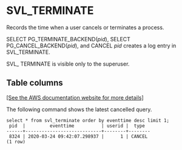 # SVL\_TERMINATE<a name="r_SVL_TERMINATE"></a>

Records the time when a user cancels or terminates a process\.

SELECT PG\_TERMINATE\_BACKEND\(*pid*\), SELECT PG\_CANCEL\_BACKEND\(*pid*\), and CANCEL *pid* creates a log entry in SVL\_TERMINATE\. 

SVL\_ TERMINATE is visible only to the superuser\.

## Table columns<a name="r_SVL_TERMINATE-table-rows"></a>

[\[See the AWS documentation website for more details\]](http://docs.aws.amazon.com/redshift/latest/dg/r_SVL_TERMINATE.html)

The following command shows the latest cancelled query\.

```
select * from svl_terminate order by eventtime desc limit 1;
 pid  |         eventtime          | userid |  type  
------+----------------------------+--------+--------
 8324 | 2020-03-24 09:42:07.298937 |      1 | CANCEL
(1 row)
```